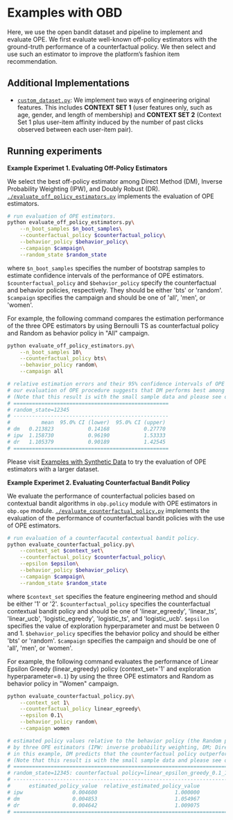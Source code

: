 # Examples with OBD
Here, we use the open bandit dataset and pipeline to implement and evaluate OPE.
We first evaluate well-known off-policy estimators with the ground-truth performance of a counterfactual policy.
We then select and use such an estimator to improve the platform’s fashion item recommendation.

## Additional Implementations

- [`custom_dataset.py`](./custom_dataset.py):
    We implement two ways of engineering original features.
    This includes **CONTEXT SET 1** (user features only, such as age, gender, and length of  membership) and **CONTEXT SET 2** (Context Set 1 plus user-item affinity induced by the number of past clicks observed between each user-item pair).

## Running experiments

**Example Experimet 1. Evaluating Off-Policy Estimators**

We select the best off-policy estimator among Direct Method (DM), Inverse Probability Weighting (IPW), and Doubly Robust (DR).
[`./evaluate_off_policy_estimators.py`](./evaluate_off_policy_estimators.py) implements the evaluation of OPE estimators.

```bash
# run evaluation of OPE estimators.
python evaluate_off_policy_estimators.py\
    --n_boot_samples $n_boot_samples\
    --counterfactual_policy $counterfactual_policy\
    --behavior_policy $behavior_policy\
    --campaign $campaign\
    --random_state $random_state
```
where `$n_boot_samples` specifies the number of bootstrap samples to estimate confidence intervals of the performance of OPE estimators.
`$counterfactual_policy` and `$behavior_policy` specify the counterfactual and behavior policies, respectively.
They should be either 'bts' or 'random'.
`$campaign` specifies the campaign and should be one of 'all', 'men', or 'women'.

For example, the following command compares the estimation performance of the three OPE estimators by using Bernoulli TS as counterfactual policy and Random as behavior policy in "All" campaign.

```bash
python evaluate_off_policy_estimators.py\
    --n_boot_samples 10\
    --counterfactual_policy bts\
    --behavior_policy random\
    --campaign all

# relative estimation errors and their 95% confidence intervals of OPE estimators.
# our evaluation of OPE procedure suggests that DM performs best among the three OPE estimators because DM has low variance property.
# (Note that this result is with the small sample data and please see our paper for the results with the full size data)
# ==================================================
# random_state=12345
# --------------------------------------------------
#          mean  95.0% CI (lower)  95.0% CI (upper)
# dm   0.213823           0.14168           0.27770
# ipw  1.158730           0.96190           1.53333
# dr   1.105379           0.90189           1.42545
# ==================================================
```

Please visit [Examples with Synthetic Data](https://github.com/st-tech/zr-obp/tree/master/examples/synthetic) to try the evaluation of OPE estimators with a larger dataset.


**Example Experimet 2. Evaluating Counterfactual Bandit Policy**

We evaluate the performance of counterfactual policies based on contextual bandit algorithms in `obp.policy` module with OPE estimators in `obp.ope` module.
[`./evaluate_counterfactual_policy.py`](./evaluate_counterfactual_policy.py) implements the evaluation of the performance of counterfactual bandit policies with the use of OPE estimators.

```bash
# run evaluation of a counterfacutal contextual bandit policy.
python evaluate_counterfactual_policy.py\
    --context_set $context_set\
    --counterfactual_policy $counterfactual_policy\
    --epsilon $epsilon\
    --behavior_policy $behavior_policy\
    --campaign $campaign\
    --random_state $random_state
```
where `$context_set` specifies the feature engineering method and should be either '1' or '2'.
`$counterfactual_policy` specifies the counterfactual contextual bandit policy and should be one of 'linear_egreedy', 'linear_ts', 'linear_ucb', 'logistic_egreedy', 'logistic_ts', and 'logistic_ucb'.
`$epsilon` specifies the value of exploration hyperparameter and must be between 0 and 1.
`$behavior_policy` specifies the behavior policy and should be either 'bts' or 'random'.
`$campaign` specifies the campaign and should be one of 'all', 'men', or 'women'.


For example, the following command evaluates the performance of Linear Epsilon Greedy (linear_egreedy) policy (context_set='1' and exploration hyperparameter=`0.1`) by using the three OPE estimators and Random as behavior policy in "Women" campaign.

```bash
python evaluate_counterfactual_policy.py\
    --context_set 1\
    --counterfactual_policy linear_egreedy\
    --epsilon 0.1\
    --behavior_policy random\
    --campaign women

# estimated policy values relative to the behavior policy (the Random policy) of a counterfactual policy (linear epsilon greedy with Context Set 1)
# by three OPE estimators (IPW: inverse probability weighting, DM; Direct Method, DR; Doubly Robust)
# in this example, DM predicts that the counterfactual policy outperforms the behavior policy by about 5.49%
# (Note that this result is with the small sample data and please see our paper for the results with the full size data)
# ======================================================================
# random_state=12345: counterfactual policy=linear_epsilon_greedy_0.1_1
# ----------------------------------------------------------------------
#      estimated_policy_value  relative_estimated_policy_value
# ipw                0.004600                         1.000000
# dm                 0.004853                         1.054967
# dr                 0.004642                         1.009075
# ======================================================================
```

